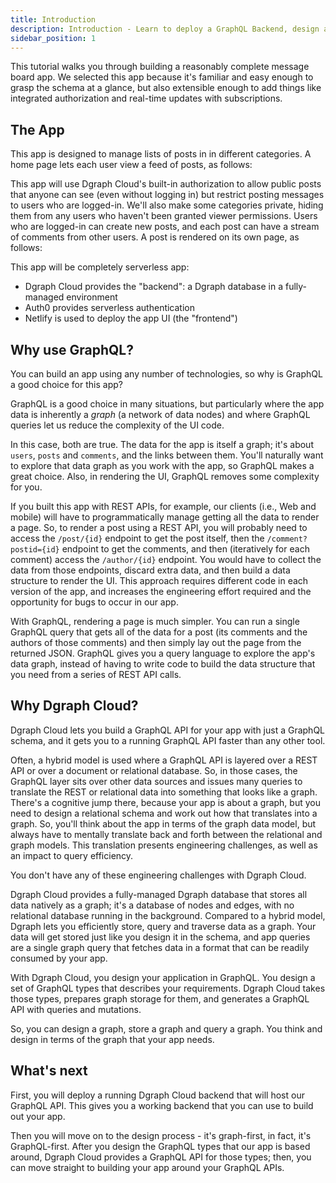 ```yaml
---
title: Introduction
description: Introduction - Learn to deploy a GraphQL Backend, design a schema, and implement a React UI. This 2-hour course walks you through it.
sidebar_position: 1
---
```


This tutorial walks you through building a reasonably complete message
board app. We selected this app because it's familiar and easy enough
to grasp the schema at a glance, but also extensible enough to add
things like integrated authorization and real-time updates with
subscriptions.

## The App

This app is designed to manage lists of posts in in different categories. A home
page lets each user view a feed of posts, as follows:





This app will use Dgraph Cloud's built-in authorization to allow public posts
that anyone can see (even without logging in) but restrict posting messages to
users who are logged-in. We'll also make some categories private, hiding them
from any users who haven't been granted viewer permissions. Users who are
logged-in can create new posts, and each post can have a stream of comments from
other users. A post is rendered on its own page, as follows:



This app will be completely serverless app:

*  Dgraph Cloud provides the "backend": a Dgraph database in a fully-managed
   environment
*  Auth0 provides serverless authentication
*  Netlify is used to deploy the app UI (the "frontend")


## Why use GraphQL?

You can build an app using any number of technologies, so why is GraphQL a good
choice for this app?

GraphQL is a good choice in many situations, but particularly where the app data
is inherently a *graph* (a network of data nodes) and where GraphQL queries let
us reduce the complexity of the UI code.

In this case, both are true. The data for the app is itself a graph; it's
about `users`, `posts` and `comments`, and the links between them. You'll naturally
want to explore that data graph as you work with the app, so GraphQL makes a
great choice. Also, in rendering the UI, GraphQL removes some complexity for
you.

If you built this app with REST APIs, for example, our clients (i.e., Web and
mobile) will have to programmatically manage getting all the data to render a
page. So, to render a post using a REST API, you will probably need to access
the `/post/{id}` endpoint to get the post itself, then the
`/comment?postid={id}` endpoint to get the comments, and then (iteratively for
each comment) access the `/author/{id}` endpoint. You would have to collect the
data from those endpoints, discard extra data, and then build a data structure
to render the UI. This approach requires different code in each version of the
app, and increases the engineering effort required and the opportunity for bugs
to occur in our app.  

With GraphQL, rendering a page is much simpler. You can run a single GraphQL
query that gets all of the data for a post (its comments and the authors of
those comments) and then simply lay out the page from the returned JSON. GraphQL
gives you a query language to explore the app's data graph, instead of having to
write code to build the data structure that you need from a series of REST API
calls.

## Why Dgraph Cloud?

Dgraph Cloud lets you build a GraphQL API for your app with just a GraphQL
schema, and it gets you to a running GraphQL API faster than any other tool.

Often, a hybrid model is used where a GraphQL API is layered over a REST API or
over a document or relational database. So, in those cases, the GraphQL layer
sits over other data sources and issues many queries to translate the REST or
relational data into something that looks like a graph. There's a cognitive jump
there, because your app is about a graph, but you need to design a relational
schema and work out how that translates into a graph. So, you'll think about the
app in terms of the graph data model, but always have to mentally translate back
and forth between the relational and graph models. This translation presents
engineering challenges, as well as an impact to query efficiency.

You don't have any of these engineering challenges with Dgraph Cloud.

Dgraph Cloud provides a fully-managed Dgraph database that stores all data
natively as a graph; it's a database of nodes and edges, with no relational
database running in the background. Compared to a hybrid model, Dgraph lets
you efficiently store, query and traverse data as a graph. Your data will get
stored just like you design it in the schema, and app queries are a single graph
query that fetches data in a format that can be readily consumed by your app.

With Dgraph Cloud, you design your application in GraphQL. You design a set of
GraphQL types that describes your requirements. Dgraph Cloud takes those types,
prepares graph storage for them, and generates a GraphQL API with queries and
mutations.

So, you can design a graph, store a graph and query a graph. You think and
design in terms of the graph that your app needs.

<!-- ## App architecture

You are going to build a serverless app here, ... Auth0, Netlify, Dgraph Cloud ... not the only choice for a Dgraph Cloud app, but a good one for lots of situations and for this tutorial.

**FIXME: design image in here about how the app will work**
**FIXME: maybe a couple of images, to pull things apart and make simpler, but has to show Dgraph Cloud backend, Auth provider, JWTs, frontend UI, in netlify.**
-->

## What's next

First, you will deploy a running Dgraph Cloud backend that will host our
GraphQL API. This gives you a working backend that you can use to build out your
app.

Then you will move on to the design process - it's graph-first, in fact, it's
GraphQL-first. After you design the GraphQL types that our app is based around,
Dgraph Cloud provides a GraphQL API for those types; then, you can move
straight to building your app around your GraphQL APIs.